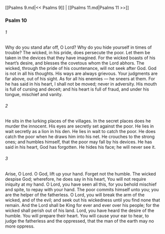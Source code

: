 [[Psalms 9.md|<< Psalms 9]]  |  [[Psalms 11.md|Psalms 11 >>]]

### Psalm 10
###### 1
Why do you stand afar off, O Lord? Why do you hide yourself in times of trouble? The wicked, in his pride, does persecute the poor. Let them be taken in the devices that they have imagined. For the wicked boasts of his heart’s desire, and blesses the covetous whom the Lord abhors. The wicked, through the pride of his countenance, will not seek after God. God is not in all his thoughts. His ways are always grievous. Your judgments are far above, out of his sight. As for all his enemies — he sneers at them. For he has said in his heart, I shall not be moved; never in adversity. His mouth is full of cursing and deceit; and his heart is full of fraud, and under his tongue, mischief and vanity.

###### 2
He sits in the lurking places of the villages. In the secret places does he murder the innocent. His eyes are secretly set against the poor. He lies in wait secretly as a lion in his den. He lies in wait to catch the poor. He does catch the poor when he draws him into his net. He crouches to the strong ones; and humbles himself, that the poor may fall by his devices. He has said in his heart, God has forgotten. He hides his face; he will never see it.

###### 3
Arise, O Lord. O God, lift up your hand. Forget not the humble. The wicked despise God; wherefore, he does say in his heart, You will not require iniquity at my hand. O Lord, you have seen all this, for you behold mischief and spite, to repay with your hand. The poor commits himself unto you; you are the helper of the fatherless. O Lord, you will break the arm of the wicked, and of the evil; and seek out his wickedness until you find none that remain. And the Lord shall be King for ever and ever over his people; for the wicked shall perish out of his land. Lord, you have heard the desire of the humble. You will prepare their heart. You will cause your ear to hear, to judge the fatherless and the oppressed, that the man of the earth may no more oppress.